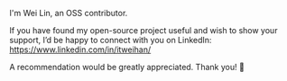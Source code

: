 I'm Wei Lin, an OSS contributor. 

If you have found my open-source project useful and wish to show your support, I’d be happy to connect with you on LinkedIn:
https://www.linkedin.com/in/itweihan/

A recommendation would be greatly appreciated. Thank you! 🙌
